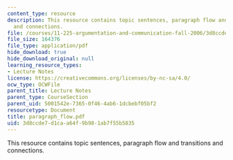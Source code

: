 ```yaml
---
content_type: resource
description: This resource contains topic sentences, paragraph flow and transitions
  and connections.
file: /courses/11-225-argumentation-and-communication-fall-2006/3d8ccde7d1caa64f9b981ab7f55b5835_paragraph_flow.pdf
file_size: 164376
file_type: application/pdf
hide_download: true
hide_download_original: null
learning_resource_types:
- Lecture Notes
license: https://creativecommons.org/licenses/by-nc-sa/4.0/
ocw_type: OCWFile
parent_title: Lecture Notes
parent_type: CourseSection
parent_uid: 5001542e-7365-0f46-4ab6-1dcbebf05bf2
resourcetype: Document
title: paragraph_flow.pdf
uid: 3d8ccde7-d1ca-a64f-9b98-1ab7f55b5835
---
```

This resource contains topic sentences, paragraph flow and transitions and connections.